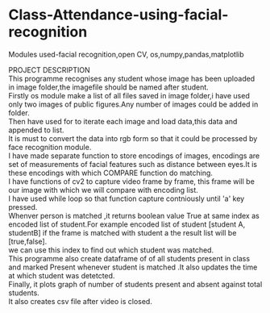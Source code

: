 # Class-Attendance-using-facial-recognition
Modules used-facial recognition,open CV, os,numpy,pandas,matplotlib

PROJECT  DESCRIPTION
<br>
This programme recognises any student whose image has been uploaded in image folder,the imagefile should be named after student.
<br>
Firstly os module make a list of all files saved in image folder,i have used only two images of public figures.Any number of images could be added in folder.
<br>
Then  have used for to iterate each image and load data,this data and appended to list.
<br>
It is must to convert the data into rgb form so that it could be processed by face recognition module.
<br>
I have made separate function to store encodings of images, encodings are set of measurements of facial features such as distance between eyes.It is these encodings with which COMPARE function do matching.
<br>
I have functions of cv2 to capture video frame by frame, this frame will be our image with which we will compare with encoding list.
<br>
I have used while loop so that function capture contniously until 'a' key pressed.
<br>
Whenver person is matched ,it returns boolean value True at same index as encoded list of student.For example encoded list of student [student A, studentB] if the frame is matched with student a the result list will be [true,false].
<br>
we can use this index to find out which student was matched.
<br>
This programme also create dataframe of of all students present in class and marked Present whenever student is matched .It also updates the time at which student was detetcted.
<br>
Finally, it plots graph of number of students present and absent against total students.
<br>
It also creates csv file after video is closed.



